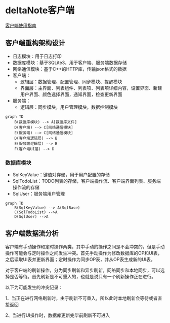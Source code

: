 # deltaNote客户端

[客户端使用指南](https://www.notion.so/delta1037/e4ae064f63394961a31a5a12818a3ac0)

## 客户端重构架构设计

-   日志模块：用于日志打印
-   数据库模块：基于SQLite3，用于客户端、服务端数据存储
-   网络通信模块：基于C++的HTTP库，传输json格式的数据
-   客户端：
    -   逻辑层：数据管理、配置管理、同步模块、提醒模块
    -   界面层：主界面、列表组件、列表项、列表项详细内容，设置界面、新建用户界面、颜色选择界面，通知界面，检查更新界面
-   服务端：
    -   逻辑层：同步模块，用户管理模块，数据控制模块

```mermaid
graph TD
	B(数据库模块) --> A[数据库文件]
	D(客户端) --> C[网络通信模块]
	E(服务端) --> C[网络通信模块]
	D(客户端逻辑层) --> B
	E(服务端逻辑层) --> B
	F(客户端UI层) --> D
```

### 数据库模块

-   SqlKeyValue：键值对存储，用于用户配置的存储
-   SqlTodoList：TODO列表的存储，客户端操作流、客户端界面列表、服务端操作流的存储
-   SqlUser：服务端用户管理

```mermaid
graph TD
	B(SqlKeyValue) --> A(SqlBase)
    C(SqlTodoList) -->A
    D(SqlUser) -->A
```

## 客户端数据流分析
客户端有手动操作和定时操作两类，其中手动的操作之间是不会冲突的，但是手动操作可能会与定时操作之间发生冲突。首先手动操作为修改数据库的OP和UI表，之后读取UI表并更新界面；定时操作为同步OP表，并从OP表生成新的UI表。

对于客户端的刷新操作，分为同步刷新和异步刷新，网络同步和本地同步，可以选择是否等待。首先刷新是不可重入的，也就是说只有一个刷新操作正在进行。

以下为可能发生的冲突记录：

1、当正在进行网络刷新时，由于刷新不可重入，所以此时本地刷新会等待或者直接返回

2、当进行UI操作时，数据库更新完毕前刷新不可进入
